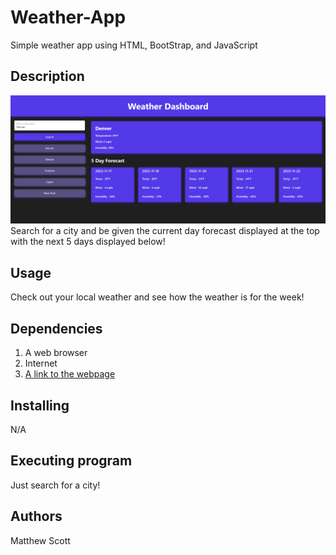 # Weather-App

Simple weather app using HTML, BootStrap, and JavaScript

## Description 
![Image of the webpage](./assets/image/Weather-App.png)
Search for a city and be given the current day forecast displayed at the top with the next 5 days displayed below!




## Usage

Check out your local weather and see how the weather is for the week!

## Dependencies

1. A web browser
2. Internet
3. <a href="https://mscott-dev.github.io/Weather-App/" alt="WeatherApp">A link to the webpage</a>

## Installing
N/A

## Executing program

Just search for a city!

## Authors
Matthew Scott
